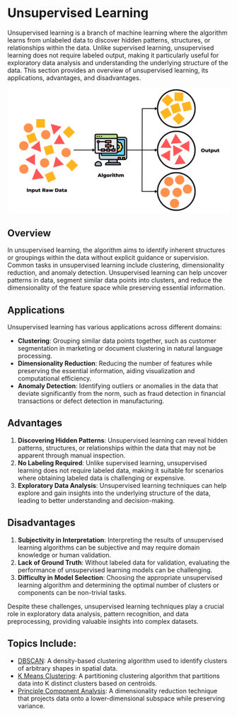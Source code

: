 # Unsupervised Learning

Unsupervised learning is a branch of machine learning where the algorithm learns from unlabeled data to discover hidden patterns, structures, or relationships within the data. Unlike supervised learning, unsupervised learning does not require labeled output, making it particularly useful for exploratory data analysis and understanding the underlying structure of the data. This section provides an overview of unsupervised learning, its applications, advantages, and disadvantages.

![image](https://github.com/kjarjoura/INDE577/blob/main/Images/unsuper.png)

## Overview

In unsupervised learning, the algorithm aims to identify inherent structures or groupings within the data without explicit guidance or supervision. Common tasks in unsupervised learning include clustering, dimensionality reduction, and anomaly detection. Unsupervised learning can help uncover patterns in data, segment similar data points into clusters, and reduce the dimensionality of the feature space while preserving essential information.

## Applications

Unsupervised learning has various applications across different domains:

- **Clustering**: Grouping similar data points together, such as customer segmentation in marketing or document clustering in natural language processing.
- **Dimensionality Reduction**: Reducing the number of features while preserving the essential information, aiding visualization and computational efficiency.
- **Anomaly Detection**: Identifying outliers or anomalies in the data that deviate significantly from the norm, such as fraud detection in financial transactions or defect detection in manufacturing.

## Advantages

1. **Discovering Hidden Patterns**: Unsupervised learning can reveal hidden patterns, structures, or relationships within the data that may not be apparent through manual inspection.
2. **No Labeling Required**: Unlike supervised learning, unsupervised learning does not require labeled data, making it suitable for scenarios where obtaining labeled data is challenging or expensive.
3. **Exploratory Data Analysis**: Unsupervised learning techniques can help explore and gain insights into the underlying structure of the data, leading to better understanding and decision-making.

## Disadvantages

1. **Subjectivity in Interpretation**: Interpreting the results of unsupervised learning algorithms can be subjective and may require domain knowledge or human validation.
2. **Lack of Ground Truth**: Without labeled data for validation, evaluating the performance of unsupervised learning models can be challenging.
3. **Difficulty in Model Selection**: Choosing the appropriate unsupervised learning algorithm and determining the optimal number of clusters or components can be non-trivial tasks.

Despite these challenges, unsupervised learning techniques play a crucial role in exploratory data analysis, pattern recognition, and data preprocessing, providing valuable insights into complex datasets.

## Topics Include:

- [DBSCAN](https://github.com/kjarjoura/INDE577/tree/main/Unsupervised%20Learning/DBSCAN): A density-based clustering algorithm used to identify clusters of arbitrary shapes in spatial data.
- [K Means Clustering](https://github.com/kjarjoura/INDE577demo/tree/main/Unsupervised%20Learning/K%20Means%20Clustering): A partitioning clustering algorithm that partitions data into K distinct clusters based on centroids.
- [Principle Component Analysis](https://github.com/kjarjoura/INDE577demo/tree/main/Unsupervised%20Learning/Principle%20Component%20Analysis): A dimensionality reduction technique that projects data onto a lower-dimensional subspace while preserving variance.

